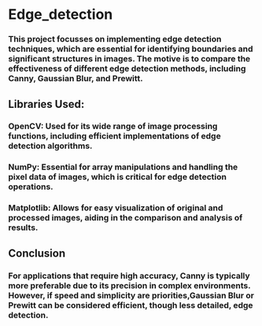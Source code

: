 # Edge_detection
### This project focusses on implementing edge detection techniques, which are essential for identifying boundaries and significant structures in images. The motive is to compare the effectiveness of different edge detection methods, including Canny, Gaussian Blur, and Prewitt.
## Libraries Used:
### OpenCV: Used for its wide range of image processing functions, including efficient implementations of edge detection algorithms.
### NumPy: Essential for array manipulations and handling the pixel data of images, which is critical for edge detection operations.
### Matplotlib: Allows for easy visualization of original and processed images, aiding in the comparison and analysis of results.
## Conclusion
### For applications that require high accuracy, Canny is typically more preferable due to its  precision in complex environments. However, if speed and simplicity are priorities,Gaussian Blur or Prewitt can be considered efficient, though less detailed, edge detection.
